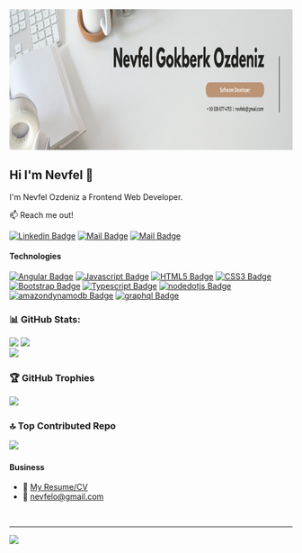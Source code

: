 <img src="https://raw.githubusercontent.com/nevfelozdeniz/nevfelozdeniz/main/github-banner.png" width="1200" height="250" />

## Hi I'm Nevfel 👋

I'm Nevfel Ozdeniz a Frontend Web Developer.

:mailbox: Reach me out!

[![Linkedin Badge](https://img.shields.io/badge/-NevfelGokberkOzdeniz-0e76a8?style=flat&labelColor=0e76a8&logo=linkedin&logoColor=white)](https://www.linkedin.com/in/nevfelgokberkozdeniz/) [![Mail Badge](https://img.shields.io/badge/-@nevfelozdeniz-e4405f?style=flat&labelColor=e4405f&logo=instagram&logoColor=white)](https://instagram.com/nozdnz) [![Mail Badge](https://img.shields.io/badge/-nevfelozdeniz-c0392b?style=flat&labelColor=c0392b&logo=gmail&logoColor=white)](mailto:nevfelo@gmail.com)

#### Technologies

<!-- TODO: Make technologies links takes you to repositories -->

[![Angular Badge](https://img.shields.io/badge/-Angular-B52E31?style=for-the-badge&labelColor=black&logo=angular&logoColor=B52E31)](#) [![Javascript Badge](https://img.shields.io/badge/-Javascript-F0DB4F?style=for-the-badge&labelColor=black&logo=javascript&logoColor=F0DB4F)](#) [![HTML5 Badge](https://img.shields.io/badge/-HTML-FFA500?style=for-the-badge&labelColor=black&logo=html5&logoColor=FFA500)](#) [![CSS3 Badge](https://img.shields.io/badge/-CSS-264de4?style=for-the-badge&labelColor=black&logo=css3&logoColor=264de4)](#) [![Bootstrap Badge](https://img.shields.io/badge/-Bootstrap-563d7c?style=for-the-badge&labelColor=black&logo=bootstrap&logoColor=563d7c)](#) [![Typescript Badge](https://img.shields.io/badge/-Typescript-007acc?style=for-the-badge&labelColor=black&logo=typescript&logoColor=007acc)](#) [![nodedotjs Badge](https://img.shields.io/badge/-Node.js-3C873A?style=for-the-badge&labelColor=black&logo=nodedotjs&logoColor=339933)](#) [![amazondynamodb Badge](https://img.shields.io/badge/-SQL-4053D6?style=for-the-badge&labelColor=black&logo=amazondynamodb&logoColor=4053D6)](#) [![graphql Badge](https://img.shields.io/badge/-GraphQL-E10098?style=for-the-badge&labelColor=black&logo=graphql&logoColor=#10098)](#) 



  ### 📊 GitHub Stats:
![](https://github-readme-streak-stats.herokuapp.com/?user=nevfelozdeniz&theme=dark&hide_border=false) ![](https://github-readme-stats.vercel.app/api/top-langs/?username=nevfelozdeniz&theme=dark&hide_border=false&include_all_commits=true&count_private=true&layout=compact)<br/>
![](https://github-readme-stats.vercel.app/api?username=nevfelozdeniz&theme=dark&hide_border=false&include_all_commits=true&count_private=true)



### 🏆 GitHub Trophies
![](https://github-profile-trophy.vercel.app/?username=nevfelozdeniz&theme=radical&no-frame=true&no-bg=false&margin-w=4)

### 🔝 Top Contributed Repo
![](https://github-contributor-stats.vercel.app/api?username=nevfelozdeniz&limit=5&theme=dark&combine_all_yearly_contributions=true)
</br>
#### Business
- :paperclip: [My Resume/CV](https://www.kariyer.net/ozgecmis/nevfelgokberkozdeniz?o=c15o )
- :email: nevfelo@gmail.com

</br>

---
[![](https://visitor-badge.laobi.icu/badge?page_id=nevfelozdeniz.nevfelozdeniz)](#)
